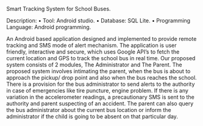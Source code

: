 Smart Tracking System for School Buses.

Description:
• Tool: Android studio.
• Database: SQL Lite.
• Programming Language: Android programming.

An Android based application designed and implemented to provide remote tracking and SMS mode of alert mechanism. The application is user friendly, interactive and secure, which uses Google API’s to fetch the current location and GPS to track the school bus in real time.
Our proposed system consists of 2 modules, The Administrator and The Parent. The proposed system involves intimating the parent, when the bus is about to approach the pickup/ drop point and also when the bus reaches the school. There is a provision for the bus administrator to send alerts to the authority in case of emergencies like tire puncture, engine problem. If there is any variation in the accelerometer readings, a precautionary SMS is sent to the authority and parent suspecting of an accident. The parent can also query the bus administrator about the current bus location or inform the administrator if the child is going to be absent on that particular day.
